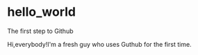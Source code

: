 # hello_world
The first step to Github

Hi,everybody!I'm a fresh guy who uses Guthub for the first time.
